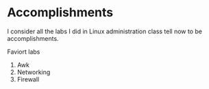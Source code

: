  # Accomplishments

I consider all the labs I did in Linux administration class tell now to be accomplishments. 

Faviort labs
 1. Awk
 2. Networking
 3. Firewall
  
